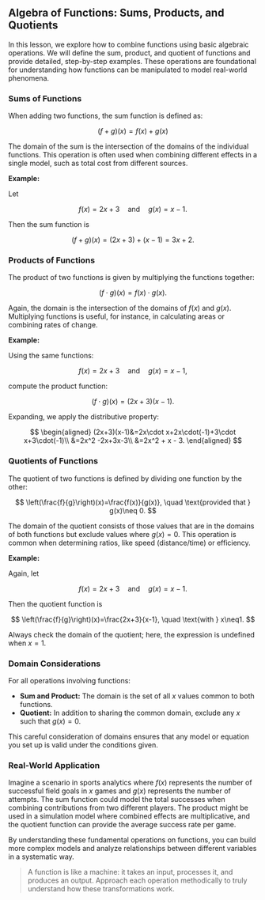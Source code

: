 ## Algebra of Functions: Sums, Products, and Quotients

In this lesson, we explore how to combine functions using basic algebraic operations. We will define the sum, product, and quotient of functions and provide detailed, step-by-step examples. These operations are foundational for understanding how functions can be manipulated to model real-world phenomena.

### Sums of Functions

When adding two functions, the sum function is defined as:

$$
(f+g)(x)=f(x)+g(x)
$$

The domain of the sum is the intersection of the domains of the individual functions. This operation is often used when combining different effects in a single model, such as total cost from different sources.

**Example:**

Let

$$
f(x)=2x+3 \quad\text{and}\quad g(x)=x-1.
$$

Then the sum function is

$$
(f+g)(x)=(2x+3)+(x-1)=3x+2.
$$

### Products of Functions

The product of two functions is given by multiplying the functions together:

$$
(f\cdot g)(x)=f(x)\cdot g(x).
$$

Again, the domain is the intersection of the domains of $f(x)$ and $g(x)$. Multiplying functions is useful, for instance, in calculating areas or combining rates of change.

**Example:**

Using the same functions:

$$
f(x)=2x+3 \quad\text{and}\quad g(x)=x-1,
$$

compute the product function:

$$
(f\cdot g)(x)=(2x+3)(x-1).
$$

Expanding, we apply the distributive property:

$$
\begin{aligned}
(2x+3)(x-1)&=2x\cdot x+2x\cdot(-1)+3\cdot x+3\cdot(-1)\\
&=2x^2 -2x+3x-3\\
&=2x^2 + x - 3.
\end{aligned}
$$

### Quotients of Functions

The quotient of two functions is defined by dividing one function by the other:

$$
\left(\frac{f}{g}\right)(x)=\frac{f(x)}{g(x)}, \quad \text{provided that } g(x)\neq 0.
$$

The domain of the quotient consists of those values that are in the domains of both functions but exclude values where $g(x)=0$. This operation is common when determining ratios, like speed (distance/time) or efficiency.

**Example:**

Again, let

$$
f(x)=2x+3 \quad\text{and}\quad g(x)=x-1.
$$

Then the quotient function is

$$
\left(\frac{f}{g}\right)(x)=\frac{2x+3}{x-1}, \quad \text{with } x\neq1.
$$

Always check the domain of the quotient; here, the expression is undefined when $x=1$.

### Domain Considerations

For all operations involving functions:

- **Sum and Product:** The domain is the set of all $x$ values common to both functions.
- **Quotient:** In addition to sharing the common domain, exclude any $x$ such that $g(x)=0$.

This careful consideration of domains ensures that any model or equation you set up is valid under the conditions given.

### Real-World Application

Imagine a scenario in sports analytics where $f(x)$ represents the number of successful field goals in $x$ games and $g(x)$ represents the number of attempts. The sum function could model the total successes when combining contributions from two different players. The product might be used in a simulation model where combined effects are multiplicative, and the quotient function can provide the average success rate per game. 

By understanding these fundamental operations on functions, you can build more complex models and analyze relationships between different variables in a systematic way.

> A function is like a machine: it takes an input, processes it, and produces an output. Approach each operation methodically to truly understand how these transformations work.
